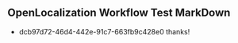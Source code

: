 ## OpenLocalization Workflow Test MarkDown
* dcb97d72-46d4-442e-91c7-663fb9c428e0 thanks!

<!--HONumber=Aug16_HO4-->


